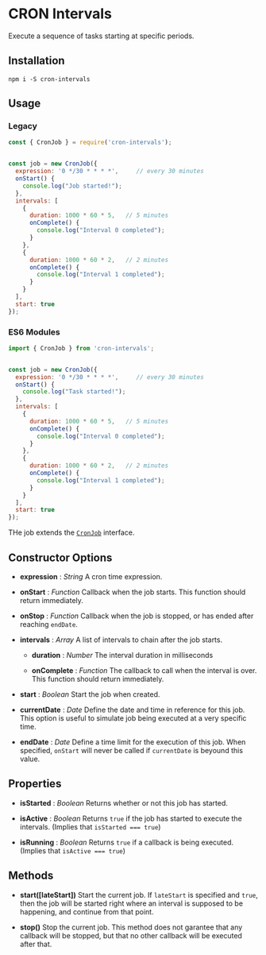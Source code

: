 # CRON Intervals

Execute a sequence of tasks starting at specific periods.


## Installation

```
npm i -S cron-intervals
```


## Usage

### Legacy

```js
const { CronJob } = require('cron-intervals');


const job = new CronJob({
  expression: '0 */30 * * * *',     // every 30 minutes
  onStart() {
    console.log("Job started!");    
  },
  intervals: [
    {
      duration: 1000 * 60 * 5,   // 5 minutes
      onComplete() {
        console.log("Interval 0 completed");
      }
    },
    {
      duration: 1000 * 60 * 2,   // 2 minutes
      onComplete() {
        console.log("Interval 1 completed");
      }
    }
  ],
  start: true
});
```


### ES6 Modules

```js
import { CronJob } from 'cron-intervals';


const job = new CronJob({
  expression: '0 */30 * * * *',     // every 30 minutes
  onStart() {
    console.log("Task started!");    
  },
  intervals: [
    {
      duration: 1000 * 60 * 5,   // 5 minutes
      onComplete() {
        console.log("Interval 0 completed");
      }
    },
    {
      duration: 1000 * 60 * 2,   // 2 minutes
      onComplete() {
        console.log("Interval 1 completed");
      }
    }
  ],
  start: true
});
```

THe job extends the [`CronJob`](https://www.npmjs.com/package/cron) interface.


## Constructor Options

* **expression** : *String*
  A cron time expression.

* **onStart** : *Function*
  Callback when the job starts. This function should return immediately.

* **onStop** : *Function*
  Callback when the job is stopped, or has ended after reaching `endDate`.

* **intervals** : *Array*
  A list of intervals to chain after the job starts.

  * **duration** : *Number*
    The interval duration in milliseconds

  * **onComplete** : *Function*
    The callback to call when the interval is over. This function should return immediately.

* **start** : *Boolean*
  Start the job when created.

* **currentDate** : *Date*
  Define the date and time in reference for this job. This option is useful to simulate
  job being executed at a very specific time.

* **endDate** : *Date*
  Define a time limit for the execution of this job. When specified, `onStart` will never
  be called if `currentDate` is beyound this value.


## Properties

* **isStarted** : *Boolean*
  Returns whether or not this job has started.

* **isActive** : *Boolean*
  Returns `true` if the job has started to execute the intervals. (Implies that `isStarted === true`)

* **isRunning** : *Boolean*
  Returns `true` if a callback is being executed. (Implies that `isActive === true`)


## Methods

* **start([lateStart])**
  Start the current job. If `lateStart` is specified and `true`, then the job will be started
  right where an interval is supposed to be happening, and continue from that point.

* **stop()**
  Stop the current job. This method does not garantee that any callback will be stopped, but
  that no other callback will be executed after that.
